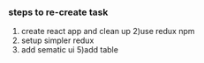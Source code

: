 ### steps to re-create task 
1) create react app and clean up
2)use redux npm 
3) setup simpler redux 
4) add sematic ui 
5)add table 